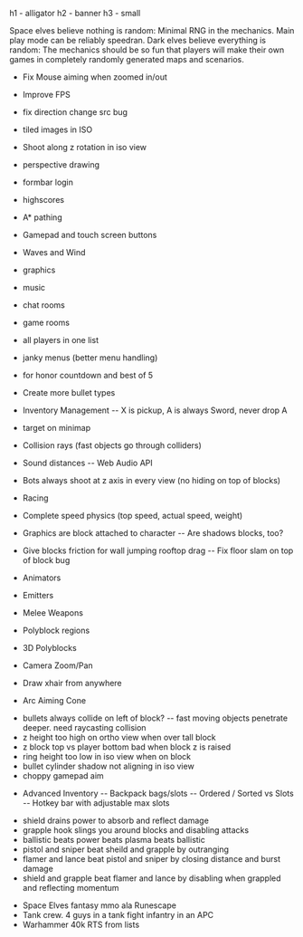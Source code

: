 h1 - alligator
h2 - banner
h3 - small

<!--
      ::::::::   ::::::::  :::::::::  ::::::::::          ::::::::   ::::::::  ::::    :::  ::::::::  :::::::::: ::::::::: :::::::::::
    :+:    :+: :+:    :+: :+:    :+: :+:                :+:    :+: :+:    :+: :+:+:   :+: :+:    :+: :+:        :+:    :+:    :+:
   +:+        +:+    +:+ +:+    +:+ +:+                +:+        +:+    +:+ :+:+:+  +:+ +:+        +:+        +:+    +:+    +:+
  +#+        +#+    +:+ +#++:++#:  +#++:++#           +#+        +#+    +:+ +#+ +:+ +#+ +#+        +#++:++#   +#++:++#+     +#+
 +#+        +#+    +#+ +#+    +#+ +#+                +#+        +#+    +#+ +#+  +#+#+# +#+        +#+        +#+           +#+
#+#    #+# #+#    #+# #+#    #+# #+#                #+#    #+# #+#    #+# #+#   #+#+# #+#    #+# #+#        #+#           #+#
########   ########  ###    ### ##########          ########   ########  ###    ####  ########  ########## ###           ###
-->
Space elves believe nothing is random:
    Minimal RNG in the mechanics. Main play mode can be reliably speedran.
Dark elves believe everything is random:
    The mechanics should be so fun that players will make their
    own games in completely randomly generated maps and scenarios.

<!--
      :::::::::   ::::::::          :::::::::: ::::::::::: :::::::::   :::::::: :::::::::::
     :+:    :+: :+:    :+:         :+:            :+:     :+:    :+: :+:    :+:    :+:
    +:+    +:+ +:+    +:+         +:+            +:+     +:+    +:+ +:+           +:+
   +#+    +:+ +#+    +:+         :#::+::#       +#+     +#++:++#:  +#++:++#++    +#+
  +#+    +#+ +#+    +#+         +#+            +#+     +#+    +#+        +#+    +#+
 #+#    #+# #+#    #+#         #+#            #+#     #+#    #+# #+#    #+#    #+#
#########   ########          ###        ########### ###    ###  ########     ###
-->

- Fix Mouse aiming when zoomed in/out
- Improve FPS
- fix direction change src bug
- tiled images in ISO
- Shoot along z rotation in iso view

- perspective drawing

- formbar login
- highscores
- A* pathing
- Gamepad and touch screen buttons
- Waves and Wind

- graphics
- music
- chat rooms
- game rooms
- all players in one list
- janky menus (better menu handling)
- for honor countdown and best of 5
- Create more bullet types
- Inventory Management
-- X is pickup, A is always Sword, never drop A
- target on minimap
- Collision rays (fast objects go through colliders)
- Sound distances
-- Web Audio API
- Bots always shoot at z axis in every view (no hiding on top of blocks)
- Racing
- Complete speed physics (top speed, actual speed, weight)
- Graphics are block attached to character
-- Are shadows blocks, too?
- Give blocks friction for wall jumping rooftop drag
-- Fix floor slam on top of block bug
- Animators
- Emitters
- Melee Weapons
- Polyblock regions
- 3D Polyblocks
- Camera Zoom/Pan
- Draw xhair from anywhere
- Arc Aiming Cone

<!--
      :::::::::  :::    :::  ::::::::   ::::::::
     :+:    :+: :+:    :+: :+:    :+: :+:    :+:
    +:+    +:+ +:+    +:+ +:+        +:+
   +#++:++#+  +#+    +:+ :#:        +#++:++#++
  +#+    +#+ +#+    +#+ +#+   +#+#        +#+
 #+#    #+# #+#    #+# #+#    #+# #+#    #+#
#########   ########   ########   ########
-->

- bullets always collide on left of block?
-- fast moving objects penetrate deeper. need raycasting collision
- z height too high on ortho view when over tall block
- z block top vs player bottom bad when block z is raised
- ring height too low in iso view when on block
- bullet cylinder shadow not aligning in iso view
- choppy gamepad aim

<!--
    #                                        #
   # #   ###### ##### ###### #####           # ###### ##### #####  # #    # ######  ####
  #   #  #        #   #      #    #          # #        #   #    # # #   #  #      #
 #     # #####    #   #####  #    #          # #####    #   #####  # ####   #####   ####
 ####### #        #   #      #####     #     # #        #   #    # # #  #   #           #
 #     # #        #   #      #   #     #     # #        #   #    # # #   #  #      #    #
 #     # #        #   ###### #    #     #####  ######   #   #####  # #    # ######  ####

-->

- Advanced Inventory
-- Backpack bags/slots
-- Ordered / Sorted vs Slots
-- Hotkey bar with adjustable max slots


<!--
    :::       ::: ::::::::::     :::     :::::::::   ::::::::  ::::    :::          ::::::::::: :::::::::  ::::::::::     :::      ::::::::
   :+:       :+: :+:          :+: :+:   :+:    :+: :+:    :+: :+:+:   :+:              :+:     :+:    :+: :+:          :+: :+:   :+:    :+:
  +:+       +:+ +:+         +:+   +:+  +:+    +:+ +:+    +:+ :+:+:+  +:+              +:+     +:+    +:+ +:+         +:+   +:+  +:+
 +#+  +:+  +#+ +#++:++#   +#++:++#++: +#++:++#+  +#+    +:+ +#+ +:+ +#+              +#+     +#+    +:+ +#++:++#   +#++:++#++: +#++:++#++
+#+ +#+#+ +#+ +#+        +#+     +#+ +#+        +#+    +#+ +#+  +#+#+#              +#+     +#+    +#+ +#+        +#+     +#+        +#+
#+#+# #+#+#  #+#        #+#     #+# #+#        #+#    #+# #+#   #+#+#              #+#     #+#    #+# #+#        #+#     #+# #+#    #+#
###   ###   ########## ###     ### ###         ########  ###    ####          ########### #########  ########## ###     ###  ########
-->
- shield drains power to absorb and reflect damage
- grapple hook slings you around blocks and disabling attacks
- ballistic beats power beats plasma beats ballistic
- pistol and sniper beat sheild and grapple by outranging
- flamer and lance beat pistol and sniper by closing distance and burst damage
- shield and grapple beat flamer and lance by disabling when grappled and reflecting momentum




<!--
      ::::    ::: :::::::::: :::       :::          ::::::::      :::       :::   :::   ::::::::::          ::::::::::: :::::::::  ::::::::::     :::      ::::::::
     :+:+:   :+: :+:        :+:       :+:         :+:    :+:   :+: :+:    :+:+: :+:+:  :+:                     :+:     :+:    :+: :+:          :+: :+:   :+:    :+:
    :+:+:+  +:+ +:+        +:+       +:+         +:+         +:+   +:+  +:+ +:+:+ +:+ +:+                     +:+     +:+    +:+ +:+         +:+   +:+  +:+
   +#+ +:+ +#+ +#++:++#   +#+  +:+  +#+         :#:        +#++:++#++: +#+  +:+  +#+ +#++:++#                +#+     +#+    +:+ +#++:++#   +#++:++#++: +#++:++#++
  +#+  +#+#+# +#+        +#+ +#+#+ +#+         +#+   +#+# +#+     +#+ +#+       +#+ +#+                     +#+     +#+    +#+ +#+        +#+     +#+        +#+
 #+#   #+#+# #+#         #+#+# #+#+#          #+#    #+# #+#     #+# #+#       #+# #+#                     #+#     #+#    #+# #+#        #+#     #+# #+#    #+#
###    #### ##########   ###   ###            ########  ###     ### ###       ### ##########          ########### #########  ########## ###     ###  ########
-->

- Space Elves fantasy mmo ala Runescape
- Tank crew. 4 guys in a tank fight infantry in an APC
- Warhammer 40k RTS from lists

